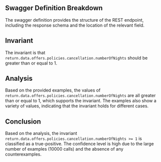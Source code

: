 ## Swagger Definition Breakdown
The swagger definition provides the structure of the REST endpoint, including the response schema and the location of the relevant field.

## Invariant
The invariant is that `return.data.offers.policies.cancellation.numberOfNights` should be greater than or equal to 1.

## Analysis
Based on the provided examples, the values of `return.data.offers.policies.cancellation.numberOfNights` are all greater than or equal to 1, which supports the invariant. The examples also show a variety of values, indicating that the invariant holds for different cases.

## Conclusion
Based on the analysis, the invariant `return.data.offers.policies.cancellation.numberOfNights >= 1` is classified as a true-positive. The confidence level is high due to the large number of examples (10000 calls) and the absence of any counterexamples.
